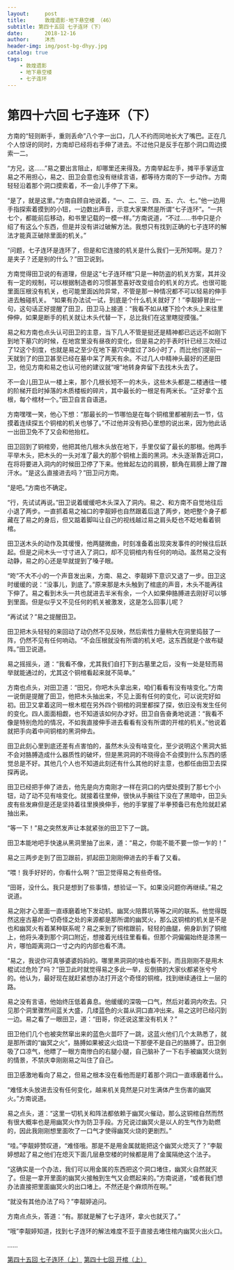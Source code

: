 ```yaml
---
layout:     post
title:      敦煌遗影·地下悬空楼 （46）
subtitle: 第四十五回 七子连环（下）
date:       2018-12-16
author:     沐杰
header-img: img/post-bg-dhyy.jpg
catalog: true
tags:
    - 敦煌遗影
    - 地下悬空楼
    - 七子连环
---
```

# 第四十六回 七子连环（下）

方南的“轻则断手，重则丢命”八个字一出口，几人不约而同地长大了嘴巴。正在几个人惊讶的同时，方南却已经将右手伸了进去。不过他只是反手在那个洞口周边摸索一二。

“方兄，这……”易之要出言阻止，却哪里还来得及。方南举起左手，摊平手掌适宜易之不用担心，易之、田卫会意也没有继续言语，都等待方南的下一步动作。方南轻轻沿着那个洞口摸索着，不一会儿手停了下来。

“是了，就是这里。”方南自顾自地说着，“一、二、三、四、五、六、七。”他一边用手指探索着摸到的小钮，一边数出声音，示意大家果然是所谓“七子连环”。“一共七个，都能前后移动，和书里记载的一模一样。”方南说道，“不过……书中只是介绍了有这么个东西，但是并没有讲过破解方法。我想只有找到正确的七子连环的解法才能真正破除里面的机关。”

“问题，七子连环是连环了，但是和它连接的机关是什么我们一无所知啊。是刀？是夹子？还是别的什么？”田卫说到。

方南觉得田卫说的有道理，但是这“七子连环棺”只是一种防盗的机关方案，其并没有一定的规制，可以根据制造者的习惯甚至喜好改变组合的机关的方式。也很可能里面压根没有机关，也可能里面凶险异常，不管是那一种情况都不可以轻易的伸手进去触碰机关。
“如果有办法试一试，到底是个什么机关就好了！”李靓婷冒出一句，这句话正好提醒了田卫，田卫马上接道：“我看不如从楼下捡个木头上来往里伸伸，如果是断手的机关就让木头代替一下，总比我们在这里瞎捉摸强。”

易之和方南也点头认可田卫的主意，当下几人不管是挺还是精神都已远远不如刚下到地下墓穴的时候，在地宫里没有昼夜的变化，但是易之的手表时针已经三次经过了12这个刻度，也就是易之至少在地下墓穴中度过了36小时了，而比他们提前一天就到了的田卫甚至已经在墓中呆了两天有余。不过几人中精神头最好的还是田卫，他见方南和易之也认可他的建议就“嗖”地转身奔留下去找木头去了。

不一会儿田卫从一楼上来，那个几根长短不一的木头，这些木头都是二楼通往一楼的阶梯开启时掉落的木质楼板的碎片，其中最长的一根足有两米长。“正好拿个五根，每个棺材一个。”田卫自言自语道。

方南嘿嘿一笑，他心下想：“那最长的一节哪怕是在每个铜棺里都被削去一节，估摸着连续探五个铜棺的机关也够了。”不过他并没有把心里想的说出来，因为他此话一出田卫免不了又会和他抬杠。

田卫回到了铜棺旁，他把其他几根木头放在地下，手里仅留了最长的那根。他两手平举木头，把木头的一头对准了最大的那个铜棺上面的黑洞。木头逐渐靠近洞口，在将将要进入洞内的时候田卫停了下来。他耸起左边的肩膀，额角在肩膀上蹭了蹭汗水。“是这么直接进去吗？”田卫问方南。

“是吧。”方南也不确定。

“行，先试试再说。”田卫说着缓缓吧木头深入了洞内。易之、和方南不自觉地往后小退了两步。一直抓着易之袖口的李靓婷也自然跟着后退了两步，她吧整个身子都藏在了易之的身后，但又踮着脚叫让自己的视线越过易之肩头眨也不眨地看着铜棺。

田卫送木头的动作及其缓慢，他两腿微曲，时刻准备着出现突发事件的时候往后跃起。但是之间木头一寸寸进入了洞口，却不见铜棺内有任何的响动。虽然易之没有动静，易之的心还是早就提到了嗓子眼。

“昸”不大不小的一个声音发出来，方南、易之、李靓婷下意识又退了一步。田卫这时缓缓的说：“没事儿，到底了。”原来那是木头触到了棺底的声音，木头不能再往下伸了。易之看到木头一共也就进去半米有余，一个人如果伸胳膊进去刚好可以够到里面。但是似乎又不见任何的机关被激发，这是怎么回事儿呢？

“再试试？”易之提醒田卫。

田卫把木头轻轻的来回动了动仍然不见反映，然后索性力量稍大在洞里捣鼓了一阵，仍然不见有任何响动。“不会压根就没有所谓的机关吧，这东西就是个故布疑阵。”田卫说道。

易之摇摇头，道：“我看不像，尤其我们自打下到古墓里之后，没有一处是轻而易举就能通过的，尤其这个铜棺看起来就不简单。”

方南也点头，对田卫道：“田兄，你吧木头拿出来，咱们看看有没有啥变化。”方南一说倒是提醒了田卫，他把木头抽出来，不见上面有任何的变化，可以说完好如初。田卫又拿着这同一根木棍在另外四个铜棺的洞里都探了探，依旧没有发生任何的变化。四人面面相觑，也不知道该如何办才好。田卫自告奋勇地说道：“我看不像是特别危险的情况，不如我直接伸手进去看看有没有所谓的开棺的机关。”他说着就把手向着中间铜棺的黑洞伸去。

田卫此刻心里到底还差有点害怕的，虽然木头没有啥变化，至少说明这个黑洞大抵不会对胳膊造成什么器质性的破坏，但是黑洞洞的不晓得会不会摸到什么东西的感觉总是不好。其他几个人也不知道此刻还有什么其他的好主意，也都任由田卫去探探再说。

田卫已经把手伸了进去，他先是向方南刚才一样在洞口的内壁处摸到了那七个小钮，动了动不见有啥变化。就接着往里伸，很快从手腕往下没在了黑暗中，田卫头皮有些发麻但是还是坚持着往里换换伸手，他的手掌握了半拳预备已有危险就赶紧抽出来。

“等一下！”易之突然发声让本就紧张的田卫下了一跳。

田卫本能地吧手快速从黑洞里抽了出来，道：“易之，你能不能不要一惊一乍的！”

易之三两步走到了田卫跟前，抓起田卫刚刚伸进去的手看了又看。

“喂！我手好好的，你看什么啊？”田卫觉得易之有些奇怪。

“田哥，没什么。我只是想到了些事情，想验证一下。如果没问题你再继续。”易之说道。

易之刚才心里面一直琢磨着地下发动机、幽冥火陪葬坑等等之间的联系。他觉得既然这座古墓的一切奇怪之处的来源都是那所谓的幽冥火，那么这铜棺的机关是不是也和幽冥火有着某种联系呢？易之来到了铜棺跟前，轻轻的曲腿，俯身趴到了铜棺上，他将头凑到那个洞口附近，想接着光线往里看看。但那个洞偏偏始终是漆黑一片，哪怕距离洞口一寸之内的内部也看不清。

“易之，我说你可真够婆婆妈妈的。哪里黑洞洞的啥也看不到，而且刚刚不是用木棍试过危险了吗？”田卫此时就觉得易之多此一举，反倒搞的大家伙都紧张兮兮的。他认为，最好现在就赶紧想办法打开这个奇怪的铜棺，找到继续通往上一层的路。

易之没有言语，他始终压低着鼻息。他缓缓的深吸一口气，然后对着洞内吹去。只见那个洞里骤然间蓝关大盛，几缕蓝色的火苗从洞口直冲出来。易之这时已经闪到一边。易之看了一眼田卫，道：“田哥，你还说这里没有机关？”

田卫他们几个也被突然窜出来的蓝色火苗吓了一跳，这蓝火他们几个太熟悉了，就是那所谓的“幽冥之火”，胳膊如果被这火焰烧一下那便不是自己的胳膊了。田卫倒吸了口凉气，他瞟了一眼方南惨白的右腿小腿，自己脑补了一下右手被幽冥火烧到的情景，不禁庆幸刚刚易之叫住了自己。

田卫感激地看向了易之，但易之根本没在看他而是盯着那个洞口一直琢磨着什么。

“难怪木头放进去没有任何变化，越来机关竟然是只对生满体产生伤害的幽冥火。”方南说道。

易之点头，道：“这里一切机关和阵法都依赖于幽冥火催动，那么这铜棺自然而然有很大概率也是用幽冥火作为防卫手段。方兄说过幽冥火是以人的生气作为助燃的，因此我刚刚想里面吹了一口气才使得幽冥火烧的更剧烈。”

“哇。”李靓婷赞叹道，“难怪哦。那是不是用金属就能把这个幽冥火熄灭了？”李靓婷想起了易之他们在熄灭下面几层悬空楼的时候都是用了金属隔绝这个法子。

“这确实是一个办法，我们可以用金属的东西把这个洞口堵住，幽冥火自然就灭了。但是一拿开里面的幽冥火接触到生气又会燃起来的。”方南说道，“或者我们想办法直接把里面幽冥火的出口堵上。不然还是个麻烦所在啊。”

“就没有其他办法了吗？”李靓婷追问。

方南点点头，答道：“有。那就是解了七子连环，拿火也就灭了。”

“哦”李靓婷知道，找到七子连环的解法难度不亚于直接去堵住棺内幽冥火出火口。

……

[第四十五回 七子连环（上）](http://www.jianshu.com/p/19bc3c2441cc)
[第四十七回 开棺（上）](http://www.jianshu.com/p/265aea98d754)

